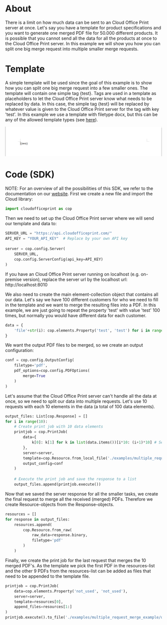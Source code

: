 # About
There is a limit on how much data can be sent to an Cloud Office Print server at once. Let's say you have a template for product specifications and you want to generate one merged PDF file for 50.000 different products. It is possible that you cannot send all the data for all the products at once to the Cloud Office Print server. In this example we will show you how you can split one big merge request into multiple smaller merge requests.

# Template
A simple template will be used since the goal of this example is to show how you can split one big merge request into a few smaller ones. The template will contain one simple tag {test}. Tags are used in a template as placeholders to let the Cloud Office Print server know what needs to be replaced by data. In this case, the simple tag {test} will be replaced by whatever value is given to the Cloud Office Print server for the tag with key 'test'. In this example we use a template with filetype docx, but this can be any of the allowed template types (see [here](https://www.cloudofficeprint.com/docs/#tag-overview)).

<img src="./template.png" width="600" />
<!-- TODO: change this link to Github link -->

# Code (SDK)
NOTE: For an overview of all the possibilities of this SDK, we refer to the documentation on our [website](https://cloudofficeprint.com/docs).
First we create a new file and import the Cloud library:
```python
import cloudofficeprint as cop
```

Then we need to set up the Cloud Office Print server where we will send our template and data to:
```python
SERVER_URL = "https://api.cloudofficeprint.com/"
API_KEY = "YOUR_API_KEY"  # Replace by your own API key

server = cop.config.Server(
    SERVER_URL,
    cop.config.ServerConfig(api_key=API_KEY)
)
```
If you have an Cloud Office Print server running on localhost (e.g. on-premise version), replace the server url by the localhost url: http://localhost:8010

We also need to create the main element-collection object that contains all our data. Let's say we have 100 different customers for who we need to fill in the template and we want to merge the resulting files into a PDF. In this example, we are just going to repeat the property 'test' with value 'test' 100 times, but normally you would have different data for each customer.
```python
data = {
    'file'+str(i): cop.elements.Property('test', 'test') for i in range(100)
}
```


We want the output PDF files to be merged, so we create an output configuration:
```python
conf = cop.config.OutputConfig(
    filetype='pdf',
    pdf_options=cop.config.PDFOptions(
        merge=True
    )
)
```


Let's assume that the Cloud Office Print server can't handle all the data at once, so we need to split our data into multiple requests. Let's use 10 requests with each 10 elements in the data (a total of 100 data elements).
```python
output_files: List[cop.Response] = []
for i in range(10):
    # Create print job with 10 data elements
    printjob = cop.PrintJob(
        data={
            k[0]: k[1] for k in list(data.items())[i*10: (i+1)*10] # Select 10 data elements from the data
        },
        server=server,
        template=cop.Resource.from_local_file('./examples/multiple_request_merge_example/template.docx'),
        output_config=conf
    )

    # Execute the print job and save the response to a list
    output_files.append(printjob.execute())
```


Now that we saved the server response for all the smaller tasks, we create the final request to merge all the received (merged) PDFs. Therefore we create Resource-objects from the Response-objects.
```python
resources = []
for response in output_files:
    resources.append(
        cop.Resource.from_raw(
            raw_data=response.binary,
            filetype='pdf'
        )
    )
```

Finally, we create the print job for the last request that merges the 10 merged PDF's. As the template we pick the first PDF in the resources-list and the other 9 PDFs from the resources-list can be added as files that need to be appended to the template file.
```python
printjob = cop.PrintJob(
    data=cop.elements.Property('not_used', 'not_used'),
    server=server,
    template=resources[0],
    append_files=resources[1:]
)
printjob.execute().to_file('./examples/multiple_request_merge_example/output')
```
